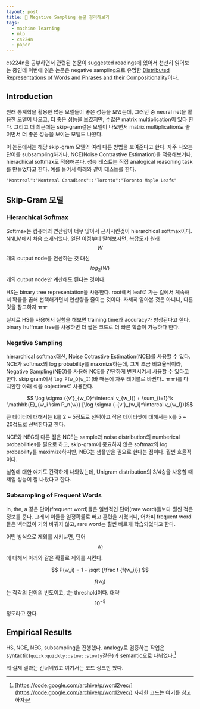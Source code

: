 ```yaml
---
layout: post
title: 📃 Negative Sampling 논문 정리해보기
tags:
  - machine learning
  - nlp
  - cs224n
  - paper
---
```


cs224n을 공부하면서 관련된 논문이 suggested readings에 있어서 천천히 읽어보는 중인데 이번에 읽은 논문은 negative sampling으로 유명한 [Distributed Representations of Words and Phrases and their Compositionality](http://papers.nips.cc/paper/5021-distributed-representations-of-words-and-phrases-and-their-compositionality.pdf)이다.

## Introduction

원래 통계학을 활용한 많은 모델들이 좋은 성능을 보였는데, 그러던 중 neural net을 활용한 모델이 나오고, 더 좋은 성능을 보였지만, 수많은 matrix multiplication이 있다 한다. 그리고 더 최근에는 skip-gram같은 모델이 나오면서 matrix multiplication도 줄이면서 더 좋은 성능을 보이는 모델도 나왔다.

이 논문에서는 해당 skip-gram 모델의 여러 다른 방법을 보여준다고 한다. 자주 나오는 단어를 subsampling하거나, NCE(Noise Contrastive Estimation)을 적용해보거나, hierachical softmax도 적용해본다. 성능 테스트는 직접 analogical reasoning task를 만들었다고 한다. 예를 들어서 아래와 같이 테스트를 한다.

```text
"Montreal":"Montreal Canadiens"::"Toronto":"Toronto Maple Leafs"
```

## Skip-Gram 모델

### Hierarchical Softmax

Softmax는 컴퓨터의 연산량이 너무 많아서 근사시킨것이 hierarchical softmax이다. NNLM에서 처음 소개되었다. 일단 이점부터 말해보자면, 복잡도가 원래 $$W$$개의 output node를 연산하는 것 대신 $$log_2 (W)$$개의 output node만 계산해도 된다는 것이다.

HS는 binary tree representation을 사용한다. root에서 leaf로 가는 길에서 계속해서 확률을 곱해 선택해가면서 연산량을 줄이는 것이다. 자세히 알아본 것은 아니니, 다른 것을 참고하자 ㅠㅠ

실제로 HS를 사용해서 실험을 해보면 training time과 accuracy가 향상된다고 한다. binary huffman tree를 사용하면 더 짧은 코드로 더 빠른 학습이 가능하다 한다.

### Negative Sampling

hierarchical softmax대신, Noise Cotrastive Estimation(NCE)를 사용할 수 있다. NCE가 softmax의 log probability를 maxmize하는데, 그게 조금 비효율적이라, Negative Sampling(NEG)를 사용해 NCE를 간단하게 변환시켜서 사용할 수 있다고 한다. skip gram에서 `log P(w_O|w_I)`(바 때문에 자꾸 테이블로 바뀐다.. ㅠㅠ)를 다 치환한 아래 식을 objective로 사용한다.

$$ \log \sigma ({v'}_{w_O}^\intercal v_{w_I}) + \sum_{i=1}^k \mathbb{E}_{w_i \sim P_n(w)} [\log \sigma (-{v'}_{w_i}^\intercal v_{w_I})]$$

큰 데이터에 대해서는 k를 2 ~ 5정도로 선택하고 작은 데이터셋에 대해서는 k를 5 ~ 20정도로 선택한다고 한다.

NCE와 NEG의 다른 점은 NCE는 sample과 noise distribution의 numberical probabilities를 필요로 하고, skip-gram에 중요하지 않은 softmax의 log probability를 maximize하지만, NEG는 샘플만을 필요로 한다는 점이다. 훨씬 효율적이다.

실험에 대한 얘기도 간략하게 나와있는데, Unigram distribution의 3/4승을 사용할 때 제일 성능이 잘 나왔다고 한다.

### Subsampling of Frequent Words

in, the, a 같은 단어(frequent word)들은 일반적인 단어(rare word)들보다 훨씬 적은 정보를 준다. 그래서 이들을 일정확률로 빼고 훈련을 시켰더니, 어차피 frequent word들은 벡터값이 거의 바뀌지 않고, rare word는 훨씬 빠르게 학습되었다고 한다.

어떤 방식으로 제외를 시키냐면, 단어 $$w_i$$에 대해서 아래와 같은 확률로 제외를 시킨다.

$$ P(w_i) = 1 - \sqrt {\frac t {f(w_i)}} $$

$$f(w_i)$$는 각각의 단어의 빈도이고, t는 threshold이다. 대략 $$10^{-5}$$정도라고 한다.

## Empirical Results

HS, NCE, NEG, subsampling을 진행했다. analogy로 검증하는 작업은 syntactic(`quick:quickly::slow::slowly`같은)과 semantic으로 나뉘었다.[^word2vec]

뭐 실제 결과는 건너뛰었고 여기서는 코드 링크만 봤다.

[^word2vec]: [https://code.google.com/archive/p/word2vec/](https://code.google.com/archive/p/word2vec/) 자세한 코드는 여기를 참고하자
